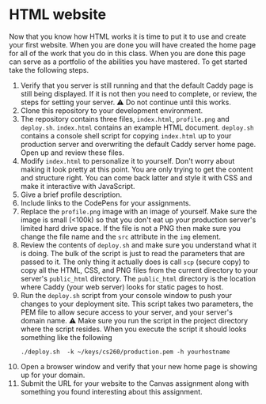 # HTML website

Now that you know how HTML works it is time to put it to use and create your first website. When you are done you will have created the home page for all of the work that you do in this class. When you are done this page can serve as a portfolio of the abilities you have mastered. To get started take the following steps.

1. Verify that you server is still running and that the default Caddy page is still being displayed. If it is not then you need to complete, or review, the steps for setting your server. ⚠ Do not continue until this works.
1. Clone this repository to your development environment.
1. The repository contains three files, `index.html`, `profile.png` and `deploy.sh`. `index.html` contains an example HTML document. `deploy.sh` contains a console shell script for copying `index.html` up to your production server and overwriting the default Caddy server home page. Open up and review these files.
1. Modify `index.html` to personalize it to yourself. Don't worry about making it look pretty at this point. You are only trying to get the content and structure right. You can come back latter and style it with CSS and make it interactive with JavaScript.
1. Give a brief profile description.
1. Include links to the CodePens for your assignments.
1. Replace the `profile.png` image with an image of yourself. Make sure the image is small (<100k) so that you don't eat up your production server's limited hard drive space. If the file is not a PNG then make sure you change the file name and the `src` attribute in the `img` element.
1. Review the contents of `deploy.sh` and make sure you understand what it is doing. The bulk of the script is just to read the parameters that are passed to it. The only thing it actually does is call `scp` (secure copy) to copy all the HTML, CSS, and PNG files from the current directory to your server's `public_html` directory. The `public_html` directory is the location where Caddy (your web server) looks for static pages to host.
1. Run the `deploy.sh` script from your console window to push your changes to your deployment site. This script takes two parameters, the PEM file to allow secure access to your server, and your server's domain name. ⚠ Make sure you run the script in the project directory where the script resides. When you execute the script it should looks something like the following
   ```
   ./deploy.sh  -k ~/keys/cs260/production.pem -h yourhostname
   ```
1. Open a browser window and verify that your new home page is showing up for your domain.
1. Submit the URL for your website to the Canvas assignment along with something you found interesting about this assignment.
